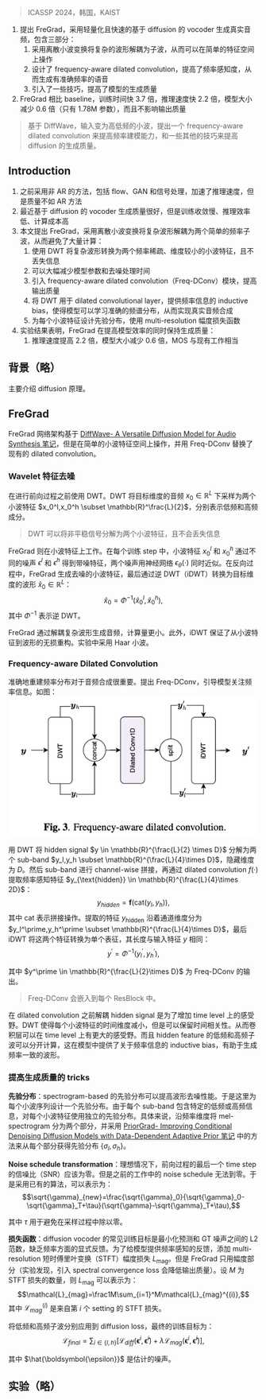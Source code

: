 >  ICASSP 2024，韩国，KAIST

1. 提出 FreGrad，采用轻量化且快速的基于 diffusion 的 vocoder 生成真实音频，包含三部分：
	1. 采用离散小波变换将复杂的波形解耦为子波，从而可以在简单的特征空间上操作
    2. 设计了 frequency-aware dilated convolution，提高了频率感知度，从而生成有准确频率的语音
    3. 引入了一些技巧，提高了模型的生成质量
2. FreGrad 相比 baseline，训练时间快 3.7 倍，推理速度快 2.2 倍，模型大小减少 0.6 倍（只有 1.78M 参数），而且不影响输出质量

> 基于 DiffWave，输入变为高低频的小波，提出一个 frequency-aware dilated convolution 来提高频率建模能力，和一些其他的技巧来提高 diffusion 的生成质量。

## Introduction

1. 之前采用非 AR 的方法，包括 flow、GAN 和信号处理，加速了推理速度，但是质量不如 AR 方法
2. 最近基于 diffusion 的 vocoder 生成质量很好，但是训练收敛慢、推理效率低、计算成本高
3. 本文提出 FreGrad，采用离散小波变换将复杂波形解耦为两个简单的频率子波，从而避免了大量计算：
    1. 使用 DWT 将复杂波形转换为两个频率稀疏、维度较小的小波特征，且不丢失信息
    2. 可以大幅减少模型参数和去噪处理时间
    3. 引入 frequency-aware dilated convolution（Freq-DConv）模块，提高输出质量
    4. 将 DWT 用于 dilated convolutional layer，提供频率信息的 inductive bias，使得模型可以学习准确的频谱分布，从而实现真实音频合成
    5. 为每个小波特征设计先验分布，使用 multi-resolution 幅度损失函数
4. 实验结果表明，FreGrad 在提高模型效率的同时保持生成质量：
    1. 推理速度提高 2.2 倍，模型大小减少 0.6 倍，MOS 与现有工作相当

## 背景（略）

主要介绍 diffusion 原理。

## FreGrad

FreGrad 网络架构基于 [DiffWave- A Versatile Diffusion Model for Audio Synthesis 笔记](../DiffWave-%20A%20Versatile%20Diffusion%20Model%20for%20Audio%20Synthesis%20笔记.md)，但是在简单的小波特征空间上操作，并用 Freq-DConv 替换了现有的 dilated convolution。

### Wavelet 特征去噪

在进行前向过程之前使用 DWT。DWT 将目标维度的音频 $x_0 \in \mathbb{R}^L$ 下采样为两个小波特征 $x_0^l,x_0^h \subset \mathbb{R}^\frac{L}{2}$，分别表示低频和高频成分。
> DWT 可以将非平稳信号分解为两个小波特征，且不会丢失信息

FreGrad 则在小波特征上工作。在每个训练 step 中，小波特征 $x_0^l$ 和 $x_0^h$ 通过不同的噪声 $\epsilon^l$ 和 $\epsilon^h$ 得到带噪特征，两个噪声用神经网络 $\epsilon_\theta(·)$ 同时近似。在反向过程中，FreGrad 生成去噪的小波特征，最后通过逆 DWT（iDWT）转换为目标维度的波形 $\hat{x}_0 \in \mathbb{R}^L$：
$${\hat{x}}_0=\Phi^{-1}({\hat{x}}_0^l,{\hat{x}}_0^h),$$
其中 $\Phi^{-1}$ 表示逆 DWT。

FreGrad 通过解耦复杂波形生成音频，计算量更小。此外，iDWT 保证了从小波特征到波形的无损重构。实验中采用 Haar 小波。

### Frequency-aware Dilated Convolution

准确地重建频率分布对于音频合成很重要。提出 Freq-DConv，引导模型关注频率信息。如图：
![](image/Pasted%20image%2020240329102337.png)

用 DWT 将 hidden signal $y \in \mathbb{R}^{\frac{L}{2} \times D}$ 分解为两个 sub-band $y_l,y_h \subset \mathbb{R}^{\frac{L}{4}\times D}$，隐藏维度为 $D$。然后 sub-band 进行 channel-wise 拼接，再通过 dilated convolution $f(·)$ 提取频率感知特征 $y_{\text{hidden}} \in \mathbb{R}^{\frac{L}{4}\times 2D}$：
$${y}_{hidden}=\mathbf{f}(\mathsf{cat}({y}_l,{y}_h)),$$
其中 $\mathsf{cat}$ 表示拼接操作。提取的特征 $y_{\text{hidden}}$ 沿着通道维度分为 $y_l^\prime,y_h^\prime \subset \mathbb{R}^{\frac{L}{4}\times D}$，最后 iDWT 将这两个特征转换为单个表征，其长度与输入特征 $y$ 相同：
$$y^{\prime}=\Phi^{-1}({y}_l^{\prime},{y}_h^{\prime}),$$

其中 $y^\prime \in \mathbb{R}^{\frac{L}{2}\times D}$ 为 Freq-DConv 的输出。
> Freq-DConv 会嵌入到每个 ResBlock 中。

在 dilated convolution 之前解耦 hidden signal 是为了增加 time level 上的感受野。DWT 使得每个小波特征的时间维度减小，但是可以保留时间相关性。从而卷积层可以在 time level 上有更大的感受野。而且 hidden feature 的低频和高频子波可以分开计算，这在模型中提供了关于频率信息的 inductive bias，有助于生成频率一致的波形。

### 提高生成质量的 tricks

**先验分布**：spectrogram-based 的先验分布可以提高波形去噪性能。于是这里为每个小波序列设计一个先验分布。由于每个 sub-band 包含特定的低频或高频信息，对每个小波特征使用独立的先验分布。具体来说，沿频率维度将 mel-spectrogram 分为两个部分，并采用 [PriorGrad- Improving Conditional Denoising Diffusion Models with Data-Dependent Adaptive Prior 笔记](../../其他文章/PriorGrad-%20Improving%20Conditional%20Denoising%20Diffusion%20Models%20with%20Data-Dependent%20Adaptive%20Prior%20笔记.md) 中的方法来从每个部分获得先验分布 $\{\sigma_l,\sigma_h\}$。

**Noise schedule transformation**：理想情况下，前向过程的最后一个 time step 的信噪比（SNR）应该为零。但是之前的工作中的 noise schedule 无法到零。于是采用已有的算法，可以表示为：
$$\sqrt{\gamma}_{new}=\frac{\sqrt{\gamma}_0}{\sqrt{\gamma}_0-\sqrt{\gamma}_T+\tau}(\sqrt{\gamma}-\sqrt{\gamma}_T+\tau),$$

其中 $\tau$ 用于避免在采样过程中除以零。

**损失函数**：diffusion vocoder 的常见训练目标是最小化预测和 GT 噪声之间的 L2 范数，缺乏频率方面的显式反馈。为了给模型提供频率感知的反馈，添加 multi-resolution 短时傅里叶变换（STFT）幅度损失 $L_{\text{mag}}$。但是 FreGrad 只用幅度部分（实验发现，引入 spectral convergence loss 会降低输出质量）。设 $M$ 为 STFT 损失的数量，则 $L_{\text{mag}}$ 可以表示为：
$$\mathcal{L}_{mag}=\frac1M\sum_{i=1}^M\mathcal{L}_{mag}^{(i)},$$
其中 $\mathcal{L}_{mag}^{(i)}$ 是来自第 $i$ 个 setting 的 STFT 损失。

将低频和高频子波分别应用到 diffusion loss，最终的训练目标为：
$$\mathcal{L}_{final}=\sum_{i\in\{l,h\}}\left[\mathcal{L}_{diff}(\boldsymbol{\epsilon}^i,\boldsymbol{\hat{\epsilon}}^i)+\lambda\mathcal{L}_{mag}(\boldsymbol{\epsilon}^i,\boldsymbol{\hat{\epsilon}}^i)\right],$$

其中 $\hat{\boldsymbol{\epsilon}}$ 是估计的噪声。

## 实验（略）
